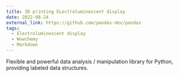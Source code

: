 ```yaml
---
title: 3D printing ELectroluminescent display
date: 2022-08-24
external_link: https://github.com/pandas-dev/pandas
tags:
  - Electroluminescent display
  - Wowchemy
  - Markdown
---
```


Flexible and powerful data analysis / manipulation library for Python, providing labeled data structures.

<!--more-->
